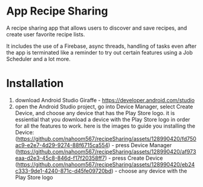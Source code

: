 # App Recipe Sharing
A recipe sharing app that allows users to discover and save recipes, and create user favorite recipe lists.

It includes the use of a Firebase, async threads, handling of tasks even after the app is terminated like a reminder to try out certain features using a Job Scheduler and a lot more.

# Installation
1. download Android Studio Giraffe - https://developer.android.com/studio
2. open the Android Studio project, go into Device Manager, select Create Device, and choose any device that has the Play Store logo.
   it is essiential that you download a device with the Play Store logo in order for all the features to work.
   here is the images to guide you installing the Device:
   (https://github.com/nahoom567/recipeSharing/assets/128990420/fd750ac9-e2e7-4d29-9274-88f6715ca554) - press Device Manager
   (https://github.com/nahoom567/recipeSharing/assets/128990420/af973eaa-d2e3-45c8-846d-f17f20358ff7) - press Create Device
   (https://github.com/nahoom567/recipeSharing/assets/128990420/eb24c333-9de1-4240-871c-d45fe09720bd) - choose any device with the Play Store logo
   
   


   

   
